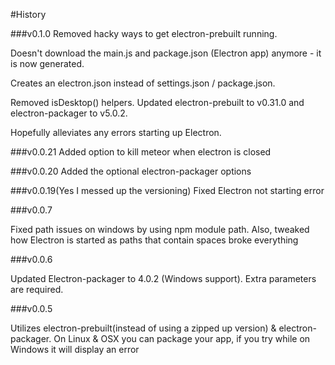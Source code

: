#History

###v0.1.0
Removed hacky ways to get electron-prebuilt running.

Doesn't download the main.js and package.json (Electron app) anymore - it is now generated.

Creates an electron.json instead of settings.json / package.json.

Removed isDesktop() helpers. Updated electron-prebuilt to v0.31.0 and electron-packager to v5.0.2.

Hopefully alleviates any errors starting up Electron.

###v0.0.21
Added option to kill meteor when electron is closed

###v0.0.20
Added the optional electron-packager options


###v0.0.19(Yes I messed up the versioning)
Fixed Electron not starting error

###v0.0.7

Fixed path issues on windows by using npm module path. Also, tweaked how Electron is started as paths that contain spaces broke everything

###v0.0.6

Updated Electron-packager to 4.0.2 (Windows support). Extra parameters are required.

###v0.0.5

Utilizes electron-prebuilt(instead of using a zipped up version) & electron-packager. On Linux & OSX you can package your app, if you try while on Windows it will display an error
